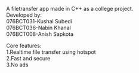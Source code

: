 A filetransfer app made in C++ as a college project.\
Developed by:\
076BCT031-Kushal Subedi\
076BCT036-Nabin Khanal\
076BCT008-Anish Sapkota

Core features:\
1.Realtime file transfer using hotspot\
2.Fast and secure\
3.No ads


